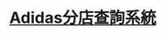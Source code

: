 # [Adidas分店查詢系統](https://script.google.com/macros/s/AKfycby8VuuoogOhUCQDCFmulAK6O885hYvj96ciR8Gi7Zu_bRSsuJNPW5bucwZgz1hxXe1m/exec)

